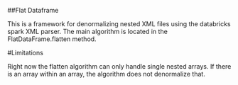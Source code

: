 ##Flat Dataframe

This is a framework for denormalizing nested XML files using the databricks spark XML parser. The main algorithm is located in the FlatDataFrame.flatten method.


#Limitations

Right now the flatten algorithm can only handle single nested arrays. If there is an array within an array, the algorithm does not denormalize that.